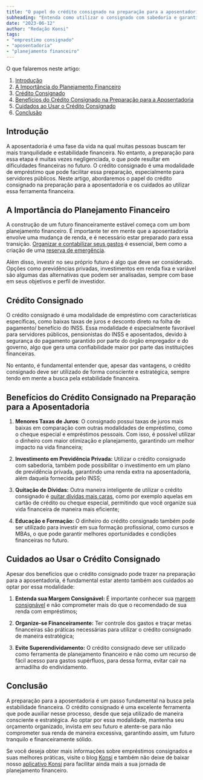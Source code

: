```yaml
---
title: "O papel do crédito consignado na preparação para a aposentadoria"
subheading: "Entenda como utilizar o consignado com sabedoria e garantir um futuro tranquilo"
date: "2023-06-12"
author: "Redação Konsi"
tags:
- "emprestimo consignado"
- "aposentadoria"
- "planejamento financeiro"
---
```


O que falaremos neste artigo:
1. [Introdução](#introducao)
2. [A Importância do Planejamento Financeiro](#planejamento-financeiro)
3. [Crédito Consignado](#credito-consignado)
4. [Benefícios do Crédito Consignado na Preparação para a Aposentadoria](#beneficios)
5. [Cuidados ao Usar o Crédito Consignado](#cuidados)
6. [Conclusão](#conclusao)

## Introdução

A aposentadoria é uma fase da vida na qual muitas pessoas buscam ter mais tranquilidade e estabilidade financeira. No entanto, a preparação para essa etapa é muitas vezes negligenciada, o que pode resultar em dificuldades financeiras no futuro. O crédito consignado é uma modalidade de empréstimo que pode facilitar essa preparação, especialmente para servidores públicos. Neste artigo, abordaremos o papel do crédito consignado na preparação para a aposentadoria e os cuidados ao utilizar essa ferramenta financeira.

## A Importância do Planejamento Financeiro

A construção de um futuro financeiramente estável começa com um bom planejamento financeiro. É importante ter em mente que a aposentadoria envolve uma mudança de renda, e é necessário estar preparado para essa transição. [Organizar e contabilizar seus gastos](konsi.com.br/postagens/5-passos-para-organizar-suas-financas-e-evitar-endividamento) é essencial, bem como a criação de uma [reserva de emergência](konsi.com.br/postagens/a-importncia-da-reserva-de-emergncia-e-como-constru-la-com-inteligncia-financeira).

Além disso, investir no seu próprio futuro é algo que deve ser considerado. Opções como previdências privadas, investimentos em renda fixa e variável são algumas das alternativas que podem ser analisadas, sempre com base em seus objetivos e perfil de investidor.

## Crédito Consignado

O crédito consignado é uma modalidade de empréstimo com características específicas, como baixas taxas de juros e desconto direto na folha de pagamento/ benefício do INSS. Essa modalidade é especialmente favorável para servidores públicos, pensionistas do INSS e aposentados, devido à segurança do pagamento garantido por parte do órgão empregador e do governo, algo que gera uma confiabilidade maior por parte das instituições financeiras.

No entanto, é fundamental entender que, apesar das vantagens, o crédito consignado deve ser utilizado de forma consciente e estratégica, sempre tendo em mente a busca pela estabilidade financeira.

## Benefícios do Crédito Consignado na Preparação para a Aposentadoria

1. **Menores Taxas de Juros**: O consignado possui taxas de juros mais baixas em comparação com outras modalidades de empréstimo, como o cheque especial e empréstimos pessoais. Com isso, é possível utilizar o dinheiro com maior otimização e planejamento, garantindo um melhor impacto na vida financeira;

2. **Investimento em Previdência Privada:** Utilizar o crédito consignado com sabedoria, também pode possibilitar o investimento em um plano de previdência privada, garantindo uma renda extra na aposentadoria, além daquela fornecida pelo INSS;

3. **Quitação de Dívidas:** Outra maneira inteligente de utilizar o crédito consignado é [quitar dívidas mais caras](konsi.com.br/postagens/como-usar-o-crdito-consignado-para-quitar-dvidas-caras), como por exemplo aquelas em cartão de crédito ou cheque especial, permitindo que você organize sua vida financeira de maneira mais eficiente;

4. **Educação e Formação:** O dinheiro do crédito consignado também pode ser utilizado para investir em sua formação profissional, como cursos e MBAs, o que pode garantir melhores oportunidades e condições financeiras no futuro.

## Cuidados ao Usar o Crédito Consignado

Apesar dos benefícios que o crédito consignado pode trazer na preparação para a aposentadoria, é fundamental estar atento também aos cuidados ao optar por essa modalidade:

1. **Entenda sua Margem Consignável:** É importante conhecer sua [margem consignável](konsi.com.br/postagens/entendendo-a-margem-consignvel-como-planejar-seu-crdito-consignado) e não comprometer mais do que o recomendado de sua renda com empréstimos;

2. **Organize-se Financeiramente:** Ter controle dos gastos e traçar metas financeiras são práticas necessárias para utilizar o crédito consignado de maneira estratégica;

3. **Evite Superendividamento:** O crédito consignado deve ser utilizado como ferramenta de planejamento financeiro e não como um recurso de fácil acesso para gastos supérfluos, para dessa forma, evitar cair na armadilha do endividamento.

## Conclusão

A preparação para a aposentadoria é um passo fundamental na busca pela estabilidade financeira. O crédito consignado é uma excelente ferramenta que pode auxiliar nesse processo, desde que seja utilizado de maneira consciente e estratégica. Ao optar por essa modalidade, mantenha seu orçamento organizado, invista em seu futuro e atente-se para não comprometer sua renda de maneira excessiva, garantindo assim, um futuro tranquilo e financeiramente sólido.

Se você deseja obter mais informações sobre empréstimos consignados e suas melhores práticas, visite o blog [Konsi](konsi.com.br/postagens) e também não deixe de baixar nosso [aplicativo Konsi](konsi.com.br/downloads) para facilitar ainda mais a sua jornada de planejamento financeiro.
